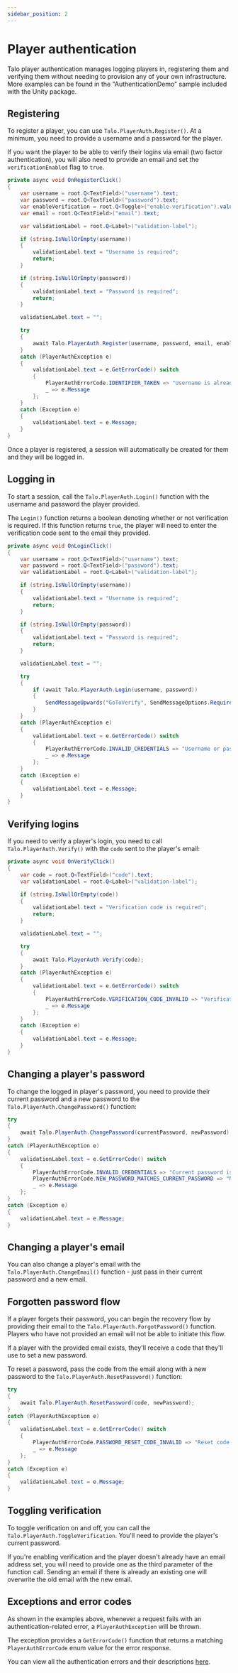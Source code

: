 ```yaml
---
sidebar_position: 2
---
```


# Player authentication

Talo player authentication manages logging players in, registering them and verifying them without needing to provision any of your own infrastructure. More examples can be found in the "AuthenticationDemo" sample included with the Unity package.

## Registering

To register a player, you can use `Talo.PlayerAuth.Register()`. At a minimum, you need to provide a username and a password for the player.

If you want the player to be able to verify their logins via email (two factor authentication), you will also need to provide an email and set the `verificationEnabled` flag to `true`.

```csharp
private async void OnRegisterClick()
{
    var username = root.Q<TextField>("username").text;
    var password = root.Q<TextField>("password").text;
    var enableVerification = root.Q<Toggle>("enable-verification").value;
    var email = root.Q<TextField>("email").text;

    var validationLabel = root.Q<Label>("validation-label");

    if (string.IsNullOrEmpty(username))
    {
        validationLabel.text = "Username is required";
        return;
    }

    if (string.IsNullOrEmpty(password))
    {
        validationLabel.text = "Password is required";
        return;
    }

    validationLabel.text = "";

    try
    {
        await Talo.PlayerAuth.Register(username, password, email, enableVerification);
    }
    catch (PlayerAuthException e)
    {
        validationLabel.text = e.GetErrorCode() switch
        {
            PlayerAuthErrorCode.IDENTIFIER_TAKEN => "Username is already taken",
            _ => e.Message
        };
    }
    catch (Exception e)
    {
        validationLabel.text = e.Message;
    }
}
```

Once a player is registered, a session will automatically be created for them and they will be logged in.

## Logging in

To start a session, call the `Talo.PlayerAuth.Login()` function with the username and password the player provided.

The `Login()` function returns a boolean denoting whether or not verification is required. If this function returns `true`, the player will need to enter the verification code sent to the email they provided.

```csharp
private async void OnLoginClick()
{
    var username = root.Q<TextField>("username").text;
    var password = root.Q<TextField>("password").text;
    var validationLabel = root.Q<Label>("validation-label");

    if (string.IsNullOrEmpty(username))
    {
        validationLabel.text = "Username is required";
        return;
    }

    if (string.IsNullOrEmpty(password))
    {
        validationLabel.text = "Password is required";
        return;
    }

    validationLabel.text = "";

    try
    {
        if (await Talo.PlayerAuth.Login(username, password))
        {
            SendMessageUpwards("GoToVerify", SendMessageOptions.RequireReceiver);
        }
    }
    catch (PlayerAuthException e)
    {
        validationLabel.text = e.GetErrorCode() switch
        {
            PlayerAuthErrorCode.INVALID_CREDENTIALS => "Username or password is incorrect",
            _ => e.Message
        };
    }
    catch (Exception e)
    {
        validationLabel.text = e.Message;
    }
}
```

## Verifying logins

If you need to verify a player's login, you need to call `Talo.PlayerAuth.Verify()` with the `code` sent to the player's email:

```csharp
private async void OnVerifyClick()
{
    var code = root.Q<TextField>("code").text;
    var validationLabel = root.Q<Label>("validation-label");

    if (string.IsNullOrEmpty(code))
    {
        validationLabel.text = "Verification code is required";
        return;
    }

    validationLabel.text = "";

    try
    {
        await Talo.PlayerAuth.Verify(code);
    }
    catch (PlayerAuthException e)
    {
        validationLabel.text = e.GetErrorCode() switch
        {
            PlayerAuthErrorCode.VERIFICATION_CODE_INVALID => "Verification code is incorrect",
            _ => e.Message
        };
    }
    catch (Exception e)
    {
        validationLabel.text = e.Message;
    }
}
```

## Changing a player's password

To change the logged in player's password, you need to provide their current password and a new password to the `Talo.PlayerAuth.ChangePassword()` function:

```csharp
try
{
    await Talo.PlayerAuth.ChangePassword(currentPassword, newPassword);
}
catch (PlayerAuthException e)
{
    validationLabel.text = e.GetErrorCode() switch
    {
        PlayerAuthErrorCode.INVALID_CREDENTIALS => "Current password is incorrect",
        PlayerAuthErrorCode.NEW_PASSWORD_MATCHES_CURRENT_PASSWORD => "New password must be different from the current password",
        _ => e.Message
    };
}
catch (Exception e)
{
    validationLabel.text = e.Message;
}
```

## Changing a player's email

You can also change a player's email with the `Talo.PlayerAuth.ChangeEmail()` function - just pass in their current password and a new email.

## Forgotten password flow

If a player forgets their password, you can begin the recovery flow by providing their email to the `Talo.PlayerAuth.ForgotPassword()` function. Players who have not provided an email will not be able to initiate this flow.

If a player with the provided email exists, they'll receive a code that they'll use to set a new password.

To reset a password, pass the code from the email along with a new password to the `Talo.PlayerAuth.ResetPassword()` function:

```csharp
try
{
    await Talo.PlayerAuth.ResetPassword(code, newPassword);
}
catch (PlayerAuthException e)
{
    validationLabel.text = e.GetErrorCode() switch
    {
        PlayerAuthErrorCode.PASSWORD_RESET_CODE_INVALID => "Reset code is invalid",
        _ => e.Message
    };
}
catch (Exception e)
{
    validationLabel.text = e.Message;
}
```

## Toggling verification

To toggle verification on and off, you can call the `Talo.PlayerAuth.ToggleVerification`. You'll need to provide the player's current password.

If you're enabling verification and the player doesn't already have an email address set, you will need to provide one as the third parameter of the function call. Sending an email if there is already an existing one will overwrite the old email with the new email.

## Exceptions and error codes

As shown in the examples above, whenever a request fails with an authentication-related error, a `PlayerAuthException` will be thrown.

The exception provides a `GetErrorCode()` function that returns a matching `PlayerAuthErrorCode` enum value for the error response.

You can view all the authentication errors and their descriptions [here](/docs/http/player-auth-api#error-codes).
